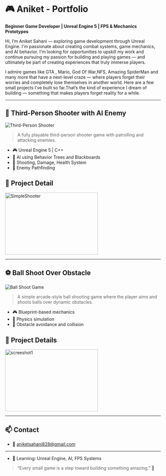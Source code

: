 # 🎮 Aniket - Portfolio

**Beginner Game Developer | Unreal Engine 5 | FPS & Mechanics Prototypes**

Hi, I’m Aniket Sahani — exploring game development through Unreal Engine. I'm passionate about creating combat systems, game mechanics, and AI behavior. I'm looking for opportunities to upskill my work and continue pursuing my passion for building and playing games — and ultimately be part of creating experiences that truly immerse players.

I admire games like GTA , Mario, God Of War,NFS, Amazing SpiderMan and many more that have a next-level craze — where players forget their worries and completely lose themselves in another world. 
Here are a few small projects I’ve built so far.That’s the kind of experience I dream of building — something that makes players forget reality for a while.

---

## 🔫 Third-Person Shooter with AI Enemy

![Third-Person Shooter](assets/third-person-shooter.gif)

> A fully playable third-person shooter game with patrolling and attacking enemies.

- 🎮 Unreal Engine 5 | C++
- 🧠 AI using Behavior Trees and Blackboards
- 🔫 Shooting, Damage, Health System
- 👣 Enemy Pathfinding
  
## 📂 Project Detail 
 [<img width="300" height="200" alt="SimpleShooter" src="https://github.com/user-attachments/assets/7e295e52-4c35-42a9-8d4d-78d79692cdd5" />](https://github.com/Aniket404Code/Third-Person-Shooter.git)

---

## ⚽ Ball Shoot Over Obstacle

![Ball Shoot Game](assets/ball-shoot-game.gif)

> A simple arcade-style ball shooting game where the player aims and shoots balls over dynamic obstacles.

- 🎮 Blueprint-based mechanics
- 📐 Physics simulation
- 🧱 Obstacle avoidance and collision

## 📂 Project Details
[<img width="300" height="200" alt="screeshot1" src="https://github.com/user-attachments/assets/ae828cd4-d8cd-491e-91da-9a2a7e741665" />](https://github.com/Aniket404Code/Ball-Shoot.git)

---

## 📫 Contact

- 📧 aniketsahani828@gmail.com
---

- 🧠 Learning: Unreal Engine, AI, FPS Systems
>  “Every small game is a step toward building something amazing.” 🚀
